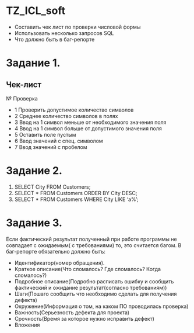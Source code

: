 # TZ_ICL_soft

- Составить чек лист по проверки числовой формы
- Использовать несколько запросов SQL
- Что должно быть в баг-репорте


# Задание 1.

## Чек-лист
№ Проверка 
- 1 Проверить допустимое количество символов
- 2 Среднее количество символов в полях
- 3 Ввод на 1 символ меньше от необходимого значения
поля
- 4 Ввод на 1 символ больше от допустимого значения
поля
- 5 Оставить поле пустым
- 6 Ввод значений с спец. символом
- 7 Ввод значений с пробелом


# Задание 2.
1. SELECT City FROM Customers;
2. SELECT * FROM Customers
ORDER BY City DESC;
3. SELECT * FROM Customers
WHERE City LIKE ‘a%’;

# Задание 3.
Если фактический результат полученный при работе программы не совпадает
с ожидаемым( с требованиями) то, это считается багом.
В баг-репорте обязательно должно быть:
- Идентификатор(номер обращения).
- Краткое описание(Что сломалось? Где сломалось? Когда сломалось?)
- Подробное описание(Подробно расписать ошибку и сообщить
фактический и ожидание результат(согласно требованиям))
- Шаги(Пошаго сообщить что необходимо сделать для получения
дефекта)
- Окружение(Информация о том, на каком ПО проводилась проверка)
- Важность(Серьезность дефекта для проекта)
- Срочность(Время за которое нужно исправить дефект)
- Вложения
